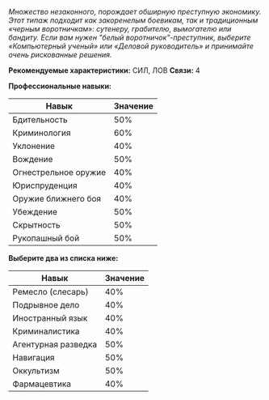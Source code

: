 _Множество незаконного, порождает обширную преступную экономику. Этот типаж подходит как закоренелым боевикам, так и традиционным «черным воротничкам»: сутенеру, грабителю, вымогателю или бандиту. Если вам нужен "белый воротничок"-преступник, выберите «Компьютерный ученый» или «Деловой руководитель» и принимайте очень рискованные решения._

**Рекомендуемые характеристики:** СИЛ, ЛОВ
**Связи:** 4

**Профессиональные навыки:**

|Навык|Значение|
|---|---|
|Бдительность|50%|
|Криминология|60%|
|Уклонение|40%|
|Вождение|50%|
|Огнестрельное оружие|40%|
|Юриспруденция|40%|
|Оружие ближнего боя|40%|
|Убеждение|50%|
|Скрытность|50%|
|Рукопашный бой|50%|

**Выберите два из списка ниже:**

|Навык|Значение|
|---|---|
|Ремесло (слесарь)|40%|
|Подрывное дело|40%|
|Иностранный язык|40%|
|Криминалистика|40%|
|Агентурная разведка|50%|
|Навигация|50%|
|Оккультизм|50%|
|Фармацевтика|40%|
